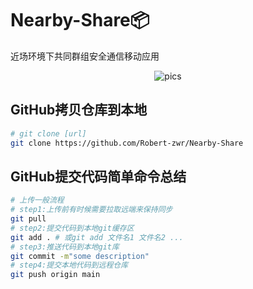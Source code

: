 # Nearby-Share📦

近场环境下共同群组安全通信移动应用

<center><img src="https://s6.jpg.cm/2022/10/11/P1i2Bf.png" alt="pics" border="0"></center>

## GitHub拷贝仓库到本地

```sh
# git clone [url]
git clone https://github.com/Robert-zwr/Nearby-Share
```



## GitHub提交代码简单命令总结

```sh
# 上传一般流程
# step1:上传前有时候需要拉取远端来保持同步
git pull
# step2:提交代码到本地git缓存区
git add . # 或git add 文件名1 文件名2 ...
# step3:推送代码到本地git库
git commit -m"some description"
# step4:提交本地代码到远程仓库
git push origin main
```